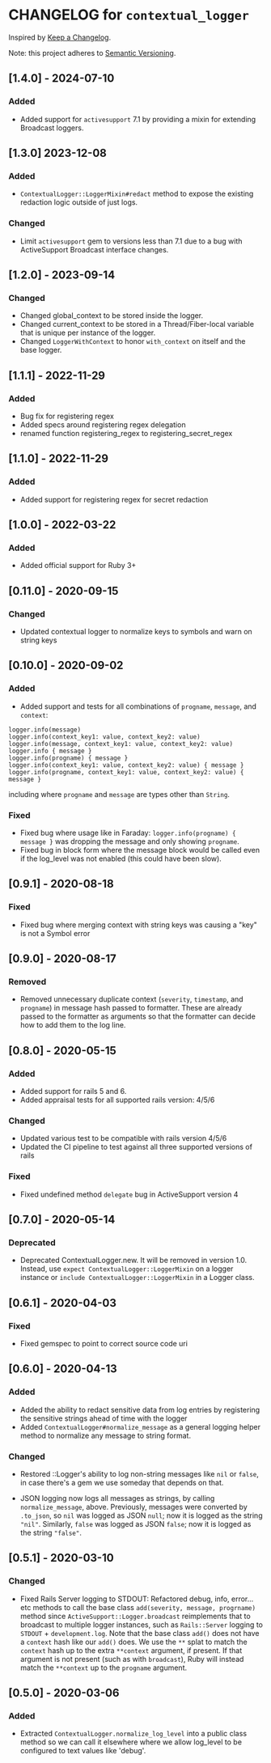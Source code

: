 # CHANGELOG for `contextual_logger`

Inspired by [Keep a Changelog](https://keepachangelog.com/en/1.0.0/).

Note: this project adheres to [Semantic Versioning](https://semver.org/spec/v2.0.0.html).

## [1.4.0] - 2024-07-10
### Added
- Added support for `activesupport` 7.1 by providing a mixin for extending Broadcast loggers.

## [1.3.0] 2023-12-08
### Added
- `ContextualLogger::LoggerMixin#redact` method to expose the existing redaction logic outside of just logs.

### Changed
- Limit `activesupport` gem to versions less than 7.1 due to a bug with ActiveSupport Broadcast interface changes.

## [1.2.0] - 2023-09-14
### Changed
- Changed global_context to be stored inside the logger.
- Changed current_context to be stored in a Thread/Fiber-local variable that is unique per instance of the logger.
- Changed `LoggerWithContext` to honor `with_context` on itself and the base logger.

## [1.1.1] - 2022-11-29
### Added
- Bug fix for registering regex
- Added specs around registering regex delegation
- renamed function registering_regex to registering_secret_regex

## [1.1.0] - 2022-11-29
### Added
- Added support for registering regex for secret redaction

## [1.0.0] - 2022-03-22
### Added
- Added official support for Ruby 3+

## [0.11.0] - 2020-09-15
### Changed
- Updated contextual logger to normalize keys to symbols and warn on string keys

## [0.10.0] - 2020-09-02
### Added
- Added support and tests for all combinations of `progname`, `message`, and `context`:
```
logger.info(message)
logger.info(context_key1: value, context_key2: value)
logger.info(message, context_key1: value, context_key2: value)
logger.info { message }
logger.info(progname) { message }
logger.info(context_key1: value, context_key2: value) { message }
logger.info(progname, context_key1: value, context_key2: value) { message }
```
including where `progname` and `message` are types other than `String`.

### Fixed
- Fixed bug where usage like in Faraday: `logger.info(progname) { message }` was dropping the message and only showing
  `progname`.
- Fixed bug in block form where the message block would be called even if the log_level was not enabled
  (this could have been slow).

## [0.9.1] - 2020-08-18
### Fixed
- Fixed bug where merging context with string keys was causing a "key" is not a Symbol error

## [0.9.0] - 2020-08-17
### Removed
- Removed unnecessary duplicate context (`severity`, `timestamp`, and `progname`) in message hash passed to formatter. These
are already passed to the formatter as arguments so that the formatter can decide how to add them to the log line.

## [0.8.0] - 2020-05-15
### Added
- Added support for rails 5 and 6.
- Added appraisal tests for all supported rails version: 4/5/6

### Changed
- Updated various test to be compatible with rails version 4/5/6
- Updated the CI pipeline to test against all three supported versions of rails

### Fixed
- Fixed undefined method `delegate` bug in ActiveSupport version 4

## [0.7.0] - 2020-05-14
### Deprecated
- Deprecated ContextualLogger.new. It will be removed in version 1.0.
  Instead, use `expect ContextualLogger::LoggerMixin` on a logger instance or `include ContextualLogger::LoggerMixin` in a Logger class.

## [0.6.1] - 2020-04-03
### Fixed
- Fixed gemspec to point to correct source code uri

## [0.6.0] - 2020-04-13
### Added
- Added the ability to redact sensitive data from log entries by registering the sensitive strings ahead of time with the logger
- Added `ContextualLogger#normalize_message` as a general logging helper method to normalize any message to string format.

### Changed
- Restored ::Logger's ability to log non-string messages like `nil` or `false`, in case there's a gem
  we use someday that depends on that.

- JSON logging now logs all messages as strings, by calling `normalize_message`, above.
  Previously, messages were converted by `.to_json`, so `nil` was logged as JSON `null`; now it is logged as the string `"nil"`.
  Similarly, `false` was logged as JSON `false`; now it is logged as the string `"false"`.

## [0.5.1] - 2020-03-10
### Changed
- Fixed Rails Server logging to STDOUT: Refactored debug, info, error... etc methods to call the base class `add(severity, message, progrname)` method since
  `ActiveSupport::Logger.broadcast` reimplements that to broadcast to multiple logger instances, such as
  `Rails::Server` logging to `STDOUT` + `development.log`.
  Note that the base class `add()` does not have a `context` hash like our `add()` does.
  We use the `**` splat to match the `context` hash up to the extra
  `**context` argument, if present. If that argument is not present (such as with `broadcast`), Ruby will instead
  match the `**context` up to the `progname` argument.

## [0.5.0] - 2020-03-06
### Added
 - Extracted `ContextualLogger.normalize_log_level` into a public class method so we can call it elsewhere where we allow log_level to be
   configured to text values like 'debug'.
